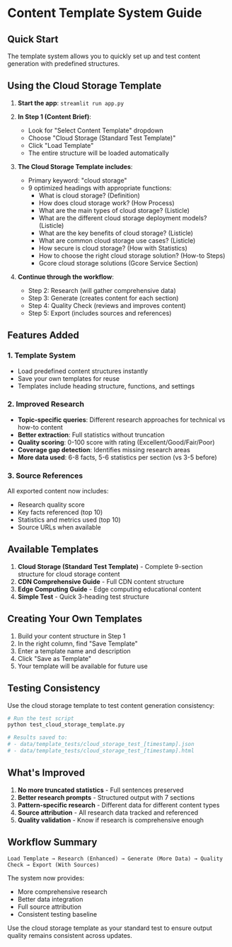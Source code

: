 # Content Template System Guide

## Quick Start

The template system allows you to quickly set up and test content generation with predefined structures.

## Using the Cloud Storage Template

1. **Start the app**: `streamlit run app.py`
2. **In Step 1 (Content Brief)**:
   - Look for "Select Content Template" dropdown
   - Choose "Cloud Storage (Standard Test Template)"
   - Click "Load Template"
   - The entire structure will be loaded automatically

3. **The Cloud Storage Template includes**:
   - Primary keyword: "cloud storage"
   - 9 optimized headings with appropriate functions:
     - What is cloud storage? (Definition)
     - How does cloud storage work? (How Process)
     - What are the main types of cloud storage? (Listicle)
     - What are the different cloud storage deployment models? (Listicle)
     - What are the key benefits of cloud storage? (Listicle)
     - What are common cloud storage use cases? (Listicle)
     - How secure is cloud storage? (How with Statistics)
     - How to choose the right cloud storage solution? (How-to Steps)
     - Gcore cloud storage solutions (Gcore Service Section)

4. **Continue through the workflow**:
   - Step 2: Research (will gather comprehensive data)
   - Step 3: Generate (creates content for each section)
   - Step 4: Quality Check (reviews and improves content)
   - Step 5: Export (includes sources and references)

## Features Added

### 1. Template System
- Load predefined content structures instantly
- Save your own templates for reuse
- Templates include heading structure, functions, and settings

### 2. Improved Research
- **Topic-specific queries**: Different research approaches for technical vs how-to content
- **Better extraction**: Full statistics without truncation
- **Quality scoring**: 0-100 score with rating (Excellent/Good/Fair/Poor)
- **Coverage gap detection**: Identifies missing research areas
- **More data used**: 6-8 facts, 5-6 statistics per section (vs 3-5 before)

### 3. Source References
All exported content now includes:
- Research quality score
- Key facts referenced (top 10)
- Statistics and metrics used (top 10)
- Source URLs when available

## Available Templates

1. **Cloud Storage (Standard Test Template)** - Complete 9-section structure for cloud storage content
2. **CDN Comprehensive Guide** - Full CDN content structure
3. **Edge Computing Guide** - Edge computing educational content
4. **Simple Test** - Quick 3-heading test structure

## Creating Your Own Templates

1. Build your content structure in Step 1
2. In the right column, find "Save Template"
3. Enter a template name and description
4. Click "Save as Template"
5. Your template will be available for future use

## Testing Consistency

Use the cloud storage template to test content generation consistency:

```bash
# Run the test script
python test_cloud_storage_template.py

# Results saved to:
# - data/template_tests/cloud_storage_test_[timestamp].json
# - data/template_tests/cloud_storage_test_[timestamp].html
```

## What's Improved

1. **No more truncated statistics** - Full sentences preserved
2. **Better research prompts** - Structured output with 7 sections
3. **Pattern-specific research** - Different data for different content types
4. **Source attribution** - All research data tracked and referenced
5. **Quality validation** - Know if research is comprehensive enough

## Workflow Summary

```
Load Template → Research (Enhanced) → Generate (More Data) → Quality Check → Export (With Sources)
```

The system now provides:
- More comprehensive research
- Better data integration
- Full source attribution
- Consistent testing baseline

Use the cloud storage template as your standard test to ensure output quality remains consistent across updates.